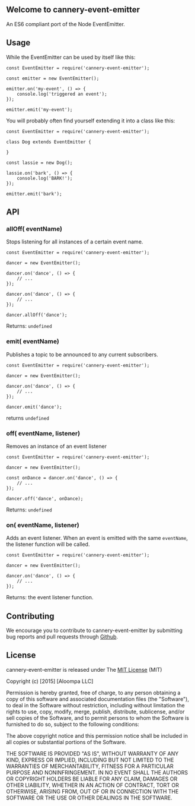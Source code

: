 ## Welcome to cannery-event-emitter

An ES6 compliant port of the Node EventEmitter.

## Usage

While the EventEmitter can be used by itself like this:

```
const EventEmitter = require('cannery-event-emitter');

const emitter = new EventEmitter();

emitter.on('my-event', () => {
    console.log('triggered an event');
});

emitter.emit('my-event');
```

You will probably often find yourself extending it into a class like this:

```
const EventEmitter = require('cannery-event-emitter');

class Dog extends EventEmitter {

}

const lassie = new Dog();

lassie.on('bark', () => {
    console.log('BARK!');
});

emitter.emit('bark');
```

## API

### allOff(<string> eventName)

Stops listening for all instances of a certain event name.

```
const EventEmitter = require('cannery-event-emitter');

dancer = new EventEmitter();

dancer.on('dance', () => {
    // ...    
});

dancer.on('dance', () => {
    // ...    
});

dancer.allOff('dance');
```

Returns: `undefined`

### emit(<string> eventName)

Publishes a topic to be announced to any current subscribers.

```
const EventEmitter = require('cannery-event-emitter');

dancer = new EventEmitter();

dancer.on('dance', () => {
    // ...    
});

dancer.emit('dance');
```

returns `undefined`

### off(<string> eventName, <function> listener)

Removes an instance of an event listener

```
const EventEmitter = require('cannery-event-emitter');

dancer = new EventEmitter();

const onDance = dancer.on('dance', () => {
    // ...    
});

dancer.off('dance', onDance);
```

Returns: `undefined`

### on(<string> eventName, <function> listener)

Adds an event listener. When an event is emitted with the same `eventName`, the listener function will be called.

```
const EventEmitter = require('cannery-event-emitter');

dancer = new EventEmitter();

dancer.on('dance', () => {
    // ...    
});
```

Returns: the event listener function.

## Contributing

We encourage you to contribute to cannery-event-emitter by submitting bug reports and pull requests through [Github](http://github.com).

## License

cannery-event-emitter is released under The [MIT License](http://www.opensource.org/licenses/MIT) (MIT)

Copyright (c) [2015] [Aloompa LLC]

Permission is hereby granted, free of charge, to any person obtaining a copy
of this software and associated documentation files (the "Software"), to deal
in the Software without restriction, including without limitation the rights
to use, copy, modify, merge, publish, distribute, sublicense, and/or sell
copies of the Software, and to permit persons to whom the Software is
furnished to do so, subject to the following conditions:

The above copyright notice and this permission notice shall be included in all
copies or substantial portions of the Software.

THE SOFTWARE IS PROVIDED "AS IS", WITHOUT WARRANTY OF ANY KIND, EXPRESS OR IMPLIED, INCLUDING BUT NOT LIMITED TO THE WARRANTIES OF MERCHANTABILITY, FITNESS FOR A PARTICULAR PURPOSE AND NONINFRINGEMENT. IN NO EVENT SHALL THE AUTHORS OR COPYRIGHT HOLDERS BE LIABLE FOR ANY CLAIM, DAMAGES OR OTHER LIABILITY, WHETHER IN AN ACTION OF CONTRACT, TORT OR OTHERWISE, ARISING FROM,
OUT OF OR IN CONNECTION WITH THE SOFTWARE OR THE USE OR OTHER DEALINGS IN THE SOFTWARE.
